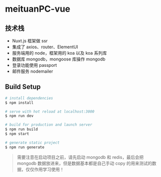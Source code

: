# meituanPC-vue

## 技术栈

- Nuxt.js 框架做 ssr
- 集成了 axios、router、ElementUI
- 服务端用的 node，框架用的 koa 以及 koa 系列库
- 数据库 mongodb，mongoose 库操作 mongodb
- 登录功能使用 passport
- 邮件服务 nodemailer

## Build Setup

```bash
# install dependencies
$ npm install

# serve with hot reload at localhost:3000
$ npm run dev

# build for production and launch server
$ npm run build
$ npm start

# generate static project
$ npm run generate
```

> 需要注意在启动项目之前，请先启动 mongodb 和 redis，最后会把 mongodb 数据放进来，但是数据基本都是自己手动 copy 的用来测试的数据，仅仅作用学习使用！
